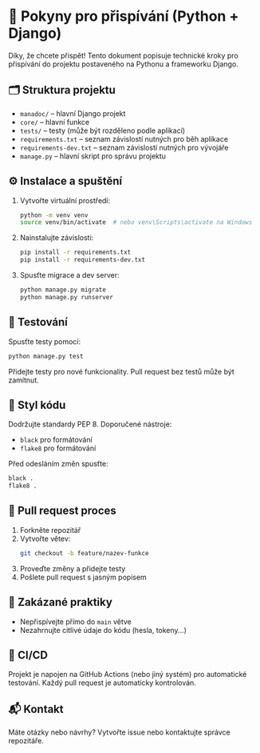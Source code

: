 



# 🐍 Pokyny pro přispívání (Python + Django)

Díky, že chcete přispět! Tento dokument popisuje technické kroky pro přispívání do projektu postaveného na Pythonu a frameworku Django.

## 🗂️ Struktura projektu

- `manadoc/` – hlavní Django projekt
- `core/` – hlavní funkce
- `tests/` – testy (může být rozděleno podle aplikací)
- `requirements.txt` – seznam závislostí nutných pro běh aplikace
- `requirements-dev.txt` – seznam závislostí nutných pro vývojáře
- `manage.py` – hlavní skript pro správu projektu

## ⚙️ Instalace a spuštění

1. Vytvořte virtuální prostředí:
   ```bash
   python -m venv venv
   source venv/bin/activate  # nebo venv\Scripts\activate na Windows
   ```

2. Nainstalujte závislosti:
   ```bash
   pip install -r requirements.txt
   pip install -r requirements-dev.txt
   ```

3. Spusťte migrace a dev server:
   ```bash
   python manage.py migrate
   python manage.py runserver
   ```

## 🧪 Testování

Spusťte testy pomocí:

```bash
python manage.py test
```

Přidejte testy pro nové funkcionality. Pull request bez testů může být zamítnut.

## 🧹 Styl kódu

Dodržujte standardy PEP 8. Doporučené nástroje:
- `black` pro formátování
- `flake8` pro formátování


Před odesláním změn spusťte:

```bash
black .
flake8 .
```

## 🧬 Pull request proces

1. Forkněte repozitář
2. Vytvořte větev:
   ```bash
   git checkout -b feature/nazev-funkce
   ```
3. Proveďte změny a přidejte testy
4. Pošlete pull request s jasným popisem

## 🚫 Zakázané praktiky

- Nepřispívejte přímo do `main` větve
- Nezahrnujte citlivé údaje do kódu (hesla, tokeny...)

## 🔄 CI/CD

Projekt je napojen na GitHub Actions (nebo jiný systém) pro automatické testování. Každý pull request je automaticky kontrolován.

## 📬 Kontakt

Máte otázky nebo návrhy? Vytvořte issue nebo kontaktujte správce repozitáře.
